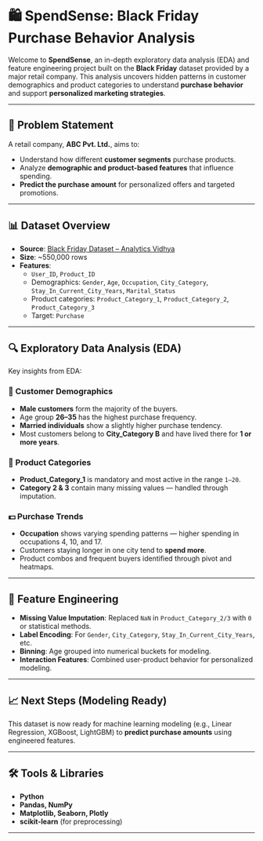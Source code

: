# 🛍️ SpendSense: Black Friday Purchase Behavior Analysis

Welcome to **SpendSense**, an in-depth exploratory data analysis (EDA) and feature engineering project built on the **Black Friday** dataset provided by a major retail company. This analysis uncovers hidden patterns in customer demographics and product categories to understand **purchase behavior** and support **personalized marketing strategies**.

---

## 📌 Problem Statement

A retail company, **ABC Pvt. Ltd.**, aims to:
- Understand how different **customer segments** purchase products.
- Analyze **demographic and product-based features** that influence spending.
- **Predict the purchase amount** for personalized offers and targeted promotions.

---

## 📊 Dataset Overview

- **Source**: [Black Friday Dataset – Analytics Vidhya](https://datahack.analyticsvidhya.com/contest/black-friday/)
- **Size**: ~550,000 rows
- **Features**:
  - `User_ID`, `Product_ID`
  - Demographics: `Gender`, `Age`, `Occupation`, `City_Category`, `Stay_In_Current_City_Years`, `Marital_Status`
  - Product categories: `Product_Category_1`, `Product_Category_2`, `Product_Category_3`
  - Target: `Purchase`

---

## 🔍 Exploratory Data Analysis (EDA)

Key insights from EDA:

### 👥 Customer Demographics
- **Male customers** form the majority of the buyers.
- Age group **26–35** has the highest purchase frequency.
- **Married individuals** show a slightly higher purchase tendency.
- Most customers belong to **City_Category B** and have lived there for **1 or more years**.

### 🛒 Product Categories
- **Product_Category_1** is mandatory and most active in the range `1–20`.
- **Category 2 & 3** contain many missing values — handled through imputation.

### 💵 Purchase Trends
- **Occupation** shows varying spending patterns — higher spending in occupations 4, 10, and 17.
- Customers staying longer in one city tend to **spend more**.
- Product combos and frequent buyers identified through pivot and heatmaps.

---

## 🧠 Feature Engineering

- **Missing Value Imputation**: Replaced `NaN` in `Product_Category_2/3` with `0` or statistical methods.
- **Label Encoding**: For `Gender`, `City_Category`, `Stay_In_Current_City_Years`, etc.
- **Binning**: Age grouped into numerical buckets for modeling.
- **Interaction Features**: Combined user-product behavior for personalized modeling.

---

## 📈 Next Steps (Modeling Ready)

This dataset is now ready for machine learning modeling (e.g., Linear Regression, XGBoost, LightGBM) to **predict purchase amounts** using engineered features.

---

## 🛠️ Tools & Libraries

- **Python**
- **Pandas, NumPy**
- **Matplotlib, Seaborn, Plotly**
- **scikit-learn** (for preprocessing)

---
